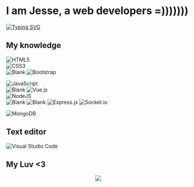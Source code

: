 # I am Jesse, a web developers =)))))))
[![Typing SVG](https://readme-typing-svg.herokuapp.com?color=%2336BCF7&lines=Welcome+to+my+Github+profile)](https://git.io/typing-svg)  

## My knowledge
![HTML5](https://img.shields.io/badge/html5-%23E34F26.svg?style=for-the-badge&logo=html5&logoColor=white)  
![CSS3](https://img.shields.io/badge/css3-%231572B6.svg?style=for-the-badge&logo=css3&logoColor=white)  
![Blank](https://raw.githubusercontent.com/napthedev/napthedev/master/transparent.png)
![Bootstrap](https://img.shields.io/badge/bootstrap-%23563D7C.svg?style=for-the-badge&logo=bootstrap&logoColor=white)

![JavaScript](https://img.shields.io/badge/javascript-%23323330.svg?style=for-the-badge&logo=javascript&logoColor=%23F7DF1E)  
![Blank](https://raw.githubusercontent.com/napthedev/napthedev/master/transparent.png)
![Vue.js](https://img.shields.io/badge/vuejs-%2335495e.svg?style=for-the-badge&logo=vuedotjs&logoColor=%234FC08D)  
![NodeJS](https://img.shields.io/badge/node.js-6DA55F?style=for-the-badge&logo=node.js&logoColor=white)  
![Blank](https://raw.githubusercontent.com/napthedev/napthedev/master/transparent.png)
![Blank](https://raw.githubusercontent.com/napthedev/napthedev/master/transparent.png)
![Express.js](https://img.shields.io/badge/express.js-%23404d59.svg?style=for-the-badge&logo=express&logoColor=%2361DAFB)
![Socket.io](https://img.shields.io/badge/Socket.io-black?style=for-the-badge&logo=socket.io&badgeColor=010101)

![MongoDB](https://img.shields.io/badge/MongoDB-%234ea94b.svg?style=for-the-badge&logo=mongodb&logoColor=white)

## Text editor
![Visual Studio Code](https://img.shields.io/badge/Visual%20Studio%20Code-0078d7.svg?style=for-the-badge&logo=visual-studio-code&logoColor=white)

## My Luv <3 

<p align="center">
 <img src="https://i.pinimg.com/736x/c5/f7/c3/c5f7c3a649ccf93053c764b6865c3145.jpg">
</p>

<!---
jesseumetoma/jesseumetoma is a ✨ special ✨ repository because its `README.md` (this file) appears on your GitHub profile.
You can click the Preview link to take a look at your changes.
--->
